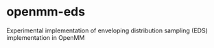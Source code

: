 # openmm-eds
Experimental implementation of enveloping distribution sampling (EDS) implementation in OpenMM
